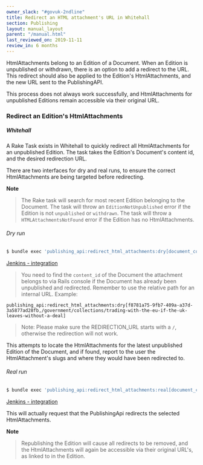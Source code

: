 ```yaml
---
owner_slack: "#govuk-2ndline"
title: Redirect an HTML attachment's URL in Whitehall
section: Publishing
layout: manual_layout
parent: "/manual.html"
last_reviewed_on: 2019-11-11
review_in: 6 months
---
```


HtmlAttachments belong to an Edition of a Document. When an Edition is unpublished or withdrawn,
there is an option to add a redirect to the URL. This redirect should also be applied to the Edition's
HtmlAttachments, and the new URL sent to the PublishingAPI.

This process does not always work successfully, and HtmlAttachments for unpublished Editions remain
accessible via their original URL.

### Redirect an Edition's HtmlAttachments

##### Whitehall

A Rake Task exists in Whitehall to quickly redirect all HtmlAttachments for an unpublished Edition.
The task takes the Edition's Document's content id, and the desired redirection URL.

There are two interfaces for dry and real runs, to ensure the correct HtmlAttachments are being targeted before redirecting.

**Note**
> The Rake task will search for most recent Edition belonging to the Document.
> The task will throw an `EditionNotUnpublished` error if the Edition is not `unpublished` or `withdrawn`.
> The task will throw a `HTMLAttachmentsNotFound` error if the Edition has no HtmlAttachments.


###### Dry run

```bash
$ bundle exec 'publishing_api:redirect_html_attachments:dry[document_content_id,redirection_url]'
```

[Jenkins - integration](https://deploy.integration.publishing.service.gov.uk/job/run-rake-task/parambuild/?delay=0sec&TARGET_APPLICATION=whitehall&MACHINE_CLASS=whitehall_backend&RAKE_TASK=%27publishing_api:redirect_html_attachments:dry[DOCUMENT_CONTENT_ID,REDIRECTION_URL]%27)

> You need to find the `content_id` of the Document the attachment belongs to via Rails console if the Document has already been unpublished and redirected.
> Remember to use the relative path for an internal URL. Example:
```
publishing_api:redirect_html_attachments:dry[f8781a75-9fb7-409a-a37d-3a5877ad28fb,/government/collections/trading-with-the-eu-if-the-uk-leaves-without-a-deal]
```
> Note: Please make sure the REDIRECTION_URL starts with a `/`, otherwise the redirection will not work.

This attempts to locate the HtmlAttachments for the latest unpublished Edition of the Document, and if found, report to the user the HtmlAttachment's slugs and where they would have been redirected to.

###### Real run

```bash
$ bundle exec 'publishing_api:redirect_html_attachments:real[document_content_id,redirection_url]'
```

[Jenkins - integration](https://deploy.integration.publishing.service.gov.uk/job/run-rake-task/parambuild/?delay=0sec&TARGET_APPLICATION=whitehall&MACHINE_CLASS=whitehall_backend&RAKE_TASK=%27publishing_api:redirect_html_attachments:real[DOCUMENT_CONTENT_ID,REDIRECTION_URL]%27)

This will actually request that the PublishingApi redirects the selected HtmlAttachments.

**Note**
> Republishing the Edition will cause all redirects to be removed, and the HtmlAttachments will again be accessible via their
> original URL's, as linked to in the Edition.

